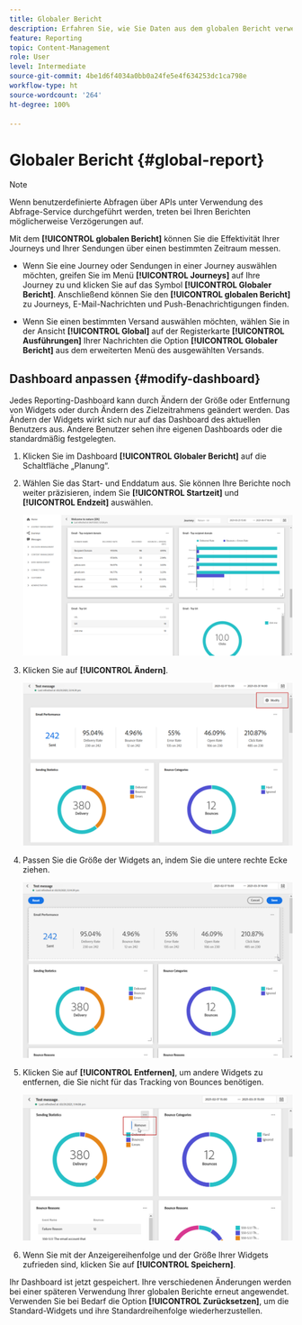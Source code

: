 ```yaml
---
title: Globaler Bericht
description: Erfahren Sie, wie Sie Daten aus dem globalen Bericht verwenden
feature: Reporting
topic: Content-Management
role: User
level: Intermediate
source-git-commit: 4be1d6f4034a0bb0a24fe5e4f634253dc1ca798e
workflow-type: ht
source-wordcount: '264'
ht-degree: 100%

---
```


# Globaler Bericht {#global-report}

>[!NOTE]
>
> Wenn benutzerdefinierte Abfragen über APIs unter Verwendung des Abfrage-Service durchgeführt werden, treten bei Ihren Berichten möglicherweise Verzögerungen auf.

Mit dem **[!UICONTROL globalen Bericht]** können Sie die Effektivität Ihrer Journeys und Ihrer Sendungen über einen bestimmten Zeitraum messen.

* Wenn Sie eine Journey oder Sendungen in einer Journey auswählen möchten, greifen Sie im Menü **[!UICONTROL Journeys]** auf Ihre Journey zu und klicken Sie auf das Symbol **[!UICONTROL Globaler Bericht]**. Anschließend können Sie den **[!UICONTROL globalen Bericht]** zu Journeys, E-Mail-Nachrichten und Push-Benachrichtigungen finden.

* Wenn Sie einen bestimmten Versand auswählen möchten, wählen Sie in der Ansicht **[!UICONTROL Global]** auf der Registerkarte **[!UICONTROL Ausführungen]** Ihrer Nachrichten die Option **[!UICONTROL Globaler Bericht]** aus dem erweiterten Menü des ausgewählten Versands.

## Dashboard anpassen {#modify-dashboard}

Jedes Reporting-Dashboard kann durch Ändern der Größe oder Entfernung von Widgets oder durch Ändern des Zielzeitrahmens geändert werden. Das Ändern der Widgets wirkt sich nur auf das Dashboard des aktuellen Benutzers aus. Andere Benutzer sehen ihre eigenen Dashboards oder die standardmäßig festgelegten.

1. Klicken Sie im Dashboard **[!UICONTROL Globaler Bericht]** auf die Schaltfläche „Planung“.

1. Wählen Sie das Start- und Enddatum aus. Sie können Ihre Berichte noch weiter präzisieren, indem Sie **[!UICONTROL Startzeit]** und **[!UICONTROL Endzeit]** auswählen.

   ![](../assets/global_report_6.png)

1. Klicken Sie auf **[!UICONTROL Ändern]**.

   ![](../assets/global_report_8.png)

1. Passen Sie die Größe der Widgets an, indem Sie die untere rechte Ecke ziehen.

   ![](../assets/global_report_9.png)

1. Klicken Sie auf **[!UICONTROL Entfernen]**, um andere Widgets zu entfernen, die Sie nicht für das Tracking von Bounces benötigen.

   ![](../assets/global_report_10.png)

1. Wenn Sie mit der Anzeigereihenfolge und der Größe Ihrer Widgets zufrieden sind, klicken Sie auf **[!UICONTROL Speichern]**.

Ihr Dashboard ist jetzt gespeichert. Ihre verschiedenen Änderungen werden bei einer späteren Verwendung Ihrer globalen Berichte erneut angewendet. Verwenden Sie bei Bedarf die Option **[!UICONTROL Zurücksetzen]**, um die Standard-Widgets und ihre Standardreihenfolge wiederherzustellen.
